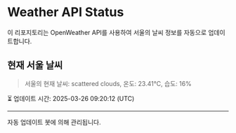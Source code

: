 
# Weather API Status

이 리포지토리는 OpenWeather API를 사용하여 서울의 날씨 정보를 자동으로 업데이트합니다.

## 현재 서울 날씨
> 서울의 현재 날씨: scattered clouds, 온도: 23.41°C, 습도: 16%

⏳ 업데이트 시간: 2025-03-26 09:20:12 (UTC)

---
자동 업데이트 봇에 의해 관리됩니다.
